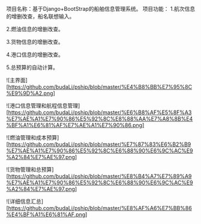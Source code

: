 项目名称：基于Django+BootStrap的船舶信息管理系统。
项目功能：
1.航次信息的增删改查，船名联想输入。

2.燃油信息的增删改查。

3.货物信息的增删改查。

4.港口信息的增删改查。

5.总预算的自动计算。


![主界面][https://github.com/budaLi/pship/blob/master/%E4%B8%BB%E7%95%8C%E9%9D%A2.png]


![港口信息管理和航程信息管理][https://github.com/budaLi/pship/blob/master/%E6%B8%AF%E5%8F%A3%E7%AE%A1%E7%90%86%E5%92%8C%E8%88%AA%E7%A8%8B%E4%BF%A1%E6%81%AF%E7%AE%A1%E7%90%86.png]


![燃油管理和成本预算][https://github.com/budaLi/pship/blob/master/%E7%87%83%E6%B2%B9%E7%AE%A1%E7%90%86%E5%92%8C%E6%88%90%E6%9C%AC%E9%A2%84%E7%AE%97.png]


![货物管理和总预算][https://github.com/budaLi/pship/blob/master/%E8%B4%A7%E7%89%A9%E7%AE%A1%E7%90%86%E5%92%8C%E6%88%90%E6%9C%AC%E9%A2%84%E7%AE%97.png]



![详细信息汇总][https://github.com/budaLi/pship/blob/master/%E8%AF%A6%E7%BB%86%E4%BF%A1%E6%81%AF.png]
